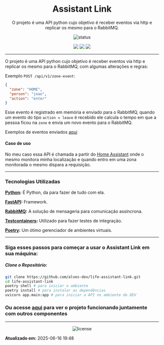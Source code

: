<!--
template_name=head
template_version=v1
-->

<h1 align="center">Assistant Link</h1>

<p align="center">
  O projeto é uma API python cujo objetivo é receber eventos via http e replicar os mesmo para o RabbitMQ.<br>
</p>

<p align="center">
  <img src="https://img.shields.io/badge/status-Finalizado-blue.svg" alt="status">
</p>

<p align="center">
<img src="https://img.shields.io/badge/topics:-grey"> 
<img src="https://img.shields.io/badge/python-lightgrey">
<img src="https://img.shields.io/badge/rabbitmq-lightgrey">
</p>

<hr>



O projeto é uma API python cujo objetivo é receber eventos via http e replicar os mesmo para o RabbitMQ,
com algumas alterações e regras:

Exemplo `POST /api/v1/zone-event`:
```json
{
  "zone": "HOME",
  "person": "joao",
  "action": "enter"
}
```

Esse evento é registrado em memória e enviado para o RabbitMQ, quando um evento do tipo `action = leave` 
é recebido ele calcula o tempo em que a pessoa ficou na `zone` e envia um novo evento para o RabbitMQ.

Exemplos de eventos enviados [aqui](https://github.com/alves-dev/life/tree/main/events#person_tracking-routing_key---person_tracking)

#### Caso de uso
No meu caso essa API é chamada a partir do [Home Assistant](https://www.home-assistant.io/) onde o mesmo monitora minha localização e quando entro
em uma zona monitorada o mesmo dispara a requisição.

-----
### Tecnologias Utilizadas
__[Python](https://www.python.org/):__ É Python, da para fazer de tudo com ela.

__[FastAPI](https://fastapi.tiangolo.com/):__ Framework.

__[RabbitMQ](https://rabbitmq-website.pages.dev/):__ A solução de mensageria para comunicação assíncrona.

__[Testcontainers](https://testcontainers.com/):__ Utilizado para fazer testes de integração.

__[Poetry](https://python-poetry.org/):__ Um ótimo gerenciador de ambientes virtuais.

-----
### Siga esses passos para começar a usar o Assistant Link em sua máquina:

##### Clone o Repositório:
```bash
git clone https://github.com/alves-dev/life-assistant-link.git
cd life-assistant-link
poetry shell # para iniciar o ambiente
poetry install # para instalar as dependências
uvicorn app.main:app # para iniciar a API no ambiente de DEV
```

### Ou acesse [aqui](https://github.com/alves-dev/posts/tree/main/2024/stack-life-python-kotlin) para ver o projeto funcionando juntamente com outros componentes

<!--
template_name=footer
template_version=v1
-->

---
<p align="center">
   <img src="https://img.shields.io/badge/licença-GPL%203-blue.svg" alt="license">
</p>

**Atualizado em:** 2025-06-16 19:48
